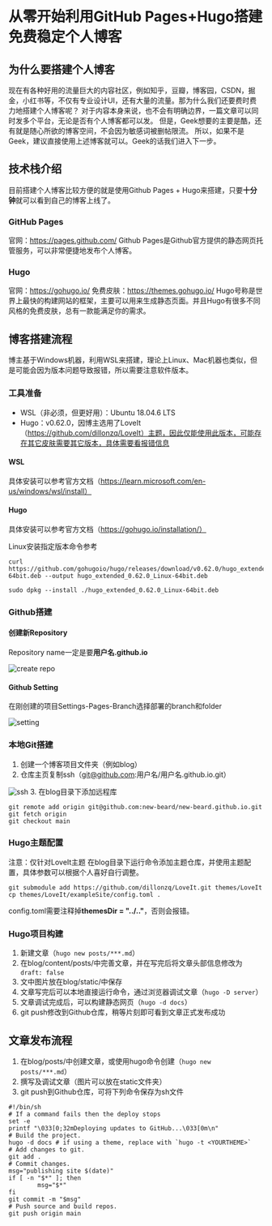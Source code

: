 # 从零开始利用GitHub Pages+Hugo搭建免费稳定个人博客



## 为什么要搭建个人博客
现在有各种好用的流量巨大的内容社区，例如知乎，豆瓣，博客园，CSDN，掘金，小红书等，不仅有专业设计UI，还有大量的流量。那为什么我们还要费时费力地搭建个人博客呢？
对于内容本身来说，也不会有明确边界，一篇文章可以同时发多个平台，无论是否有个人博客都可以发。
但是，Geek想要的主要是酷，还有就是随心所欲的博客空间，不会因为敏感词被删帖限流。
所以，如果不是Geek，建议直接使用上述博客就可以。Geek的话我们进入下一步。


## 技术栈介绍
目前搭建个人博客比较方便的就是使用Github Pages + Hugo来搭建，只要**十分钟**就可以看到自己的博客上线了。


### GitHub Pages
官网：https://pages.github.com/
Github Pages是Github官方提供的静态网页托管服务，可以非常便捷地发布个人博客。


### Hugo
官网：https://gohugo.io/
免费皮肤：https://themes.gohugo.io/
Hugo号称是世界上最快的构建网站的框架，主要可以用来生成静态页面。并且Hugo有很多不同风格的免费皮肤，总有一款能满足你的需求。


## 博客搭建流程
博主基于Windows机器，利用WSL来搭建，理论上Linux、Mac机器也类似，但是可能会因为版本问题导致报错，所以需要注意软件版本。


### 工具准备
- WSL（非必须，但更好用）：Ubuntu 18.04.6 LTS
- Hugo：v0.62.0，因博主选用了LoveIt（https://github.com/dillonzq/LoveIt）主题，因此仅能使用此版本，可能存在其它皮肤需要其它版本，具体需要看报错信息


#### WSL
具体安装可以参考官方文档（https://learn.microsoft.com/en-us/windows/wsl/install）


#### Hugo
具体安装可以参考官方文档（https://gohugo.io/installation/）

Linux安装指定版本命令参考
``` shell
curl https://github.com/gohugoio/hugo/releases/download/v0.62.0/hugo_extended_0.62.0_Linux-64bit.deb --output hugo_extended_0.62.0_Linux-64bit.deb

sudo dpkg --install ./hugo_extended_0.62.0_Linux-64bit.deb
```

### Github搭建

#### 创建新Repository
Repository name一定是要**用户名.github.io**

![create repo](/images/blog/create_repo.png)

#### Github Setting
在刚创建的项目Settings-Pages-Branch选择部署的branch和folder

![setting](/images/blog/github_page.png)

### 本地Git搭建
1. 创建一个博客项目文件夹（例如blog）
2. 仓库主页复制ssh（git@github.com:用户名/用户名.github.io.git）

![ssh](/images/blog/github_ssh.png)
3. 在blog目录下添加远程库
``` shell
git remote add origin git@github.com:new-beard/new-beard.github.io.git
git fetch origin
git checkout main
```

### Hugo主题配置
注意：仅针对LoveIt主题
在blog目录下运行命令添加主题仓库，并使用主题配置，具体参数可以根据个人喜好自行调整。
``` shell
git submodule add https://github.com/dillonzq/LoveIt.git themes/LoveIt
cp themes/LoveIt/exampleSite/config.toml .
```
config.toml需要注释掉**themesDir = "../.."**，否则会报错。


### Hugo项目构建
1. 新建文章（`hugo new posts/***.md`）
2. 在blog/content/posts/中完善文章，并在写完后将文章头部信息修改为`draft: false`
3. 文中图片放在blog/static/中保存
4. 文章写完后可以本地直接运行命令，通过浏览器调试文章（`hugo -D server`）
5. 文章调试完成后，可以构建静态网页（`hugo -d docs`）
6. git push修改到Github仓库，稍等片刻即可看到文章正式发布成功

## 文章发布流程
1. 在blog/posts/中创建文章，或使用hugo命令创建（`hugo new posts/***.md`）
2. 撰写及调试文章（图片可以放在static文件夹）
3. git push到Github仓库，可将下列命令保存为sh文件
``` shell
#!/bin/sh
# If a command fails then the deploy stops
set -e
printf "\033[0;32mDeploying updates to GitHub...\033[0m\n"
# Build the project.
hugo -d docs # if using a theme, replace with `hugo -t <YOURTHEME>`
# Add changes to git.
git add .
# Commit changes.
msg="publishing site $(date)"
if [ -n "$*" ]; then
        msg="$*"
fi
git commit -m "$msg"
# Push source and build repos.
git push origin main
```
